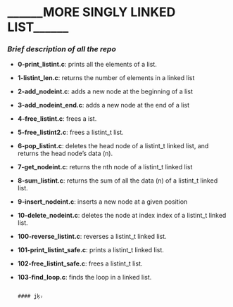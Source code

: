 # \_\_\_\_\_\_MORE SINGLY LINKED LIST\_\_\_\_\_\_

### _Brief description of all the repo_

* __0-print_listint.c__:  prints all the elements of a list.
* __1-listint_len.c__: returns the number of elements in a linked list
* __2-add_nodeint.c__: adds a new node at the beginning of a list
* __3-add_nodeint_end.c__: adds a new node at the end of a list
* __4-free_listint.c__: frees a ist.
* __5-free_listint2.c__: frees a listint_t list.
* __6-pop_listint.c__:  deletes the head node of a listint_t linked list, and returns the head node’s data (n).
* __7-get_nodeint.c__: returns the nth node of a listint_t linked list
* __8-sum_listint.c__: returns the sum of all the data (n) of a listint_t linked list.
* __9-insert_nodeint.c__: inserts a new node at a given position
* __10-delete_nodeint.c__:  deletes the node at index index of a listint_t linked list.
* __100-reverse_listint.c__: reverses a listint_t linked list.
* __101-print_listint_safe.c__: prints a listint_t linked list.
* __102-free_listint_safe.c__: frees a listint_t list.
* __103-find_loop.c__: finds the loop in a linked list.


                                                                          #### ʝķ₇
